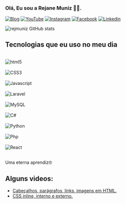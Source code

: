 ### Olá, Eu sou a Rejane Muniz 👧🏻.
[ ![Blog](https://img.shields.io/website-up-down-green-red/http/monip.org.svg)](http://aulashtmlportal.rf.gd/?i=1)
[ ![YouTube](https://img.shields.io/badge/YouTube-FF0000?style=for-the-badge&logo=youtube&logoColor=white)](https://www.youtube.com/channel/UCJ-tGNxbXYaVHz-I3nVDBFw/playlists)
[ ![Instagram](https://img.shields.io/badge/Instagram-E4405F?style=for-the-badge&logo=instagram&logoColor=white)](https://www.instagram.com/rejmuniz/)
[ ![Facebook](https://img.shields.io/badge/Facebook-1877F2?style=for-the-badge&logo=facebook&logoColor=white)](https://www.facebook.com/rejanexmuniz)
[ ![Linkedin](https://img.shields.io/badge/LinkedIn-0077B5?style=for-the-badge&logo=linkedin&logoColor=white)](https://www.linkedin.com/in/rejanemunizn/)

![rejmuniz GitHub stats](https://github-readme-stats.vercel.app/api?username=rejmuniz&show_icons=true&theme=dracula)

## Tecnologias que eu uso no meu dia
<div style="display: inline_block"><br/>
  <img align="center" alt ="html5" src="https://img.shields.io/badge/HTML5-E34F26?style=for-the-badge&logo=html5&logoColor=white"/>
</div>
<div style="display: inline_block"><br/>
  <img align="center" alt ="CSS3" src="https://img.shields.io/badge/CSS-239120?&style=for-the-badge&logo=css3&logoColor=white"/>
</div>
<div style="display: inline_block"><br/>
  <img align="center" alt ="Javascript" src="https://img.shields.io/badge/JavaScript-F7DF1E?style=for-the-badge&logo=javascript&logoColor=black"/>
</div>
<div style="display: inline_block"><br/>
  <img align="center" alt ="Laravel" src="https://img.shields.io/badge/Laravel-FF2D20?style=for-the-badge&logo=laravel&logoColor=white"/>
</div>
<div style="display: inline_block"><br/>
  <img align="center" alt ="MySQL" src="https://img.shields.io/badge/MySQL-00000F?style=for-the-badge&logo=mysql&logoColor=white"/>
</div>
<div style="display: inline_block"><br/>
  <img align="center" alt ="C#" src="https://img.shields.io/badge/C%23-239120?style=for-the-badge&logo=c-sharp&logoColor=white"/>
</div>
<div style="display: inline_block"><br/>
  <img align="center" alt ="Python" src="https://img.shields.io/badge/Python-3776AB?style=for-the-badge&logo=python&logoColor=white"/>
</div>
<div style="display: inline_block"><br/>
  <img align="center" alt ="Php" src="https://img.shields.io/badge/PHP-777BB4?style=for-the-badge&logo=php&logoColor=white"/>
</div>
<div style="display: inline_block"><br/>
  <img align="center" alt ="React" src="https://img.shields.io/badge/React-20232A?style=for-the-badge&logo=react&logoColor=61DAFB"/>
</div>

<br/>

Uma eterna aprendiz🤓

## Alguns videos: 
- [Cabeçalhos, parágrafos, links, imagens em HTML.](https://www.youtube.com/watch?v=YTxqPxTikPM&list=PLdDECEVl6Qm1dRcddKJb1O9XDoOCMSjvp&index=3)<br/>
- [CSS inline, interno e externo.](https://www.youtube.com/watch?v=RTNn2oaVoOU&list=PLdDECEVl6Qm1dRcddKJb1O9XDoOCMSjvp&index=10)<br/>
